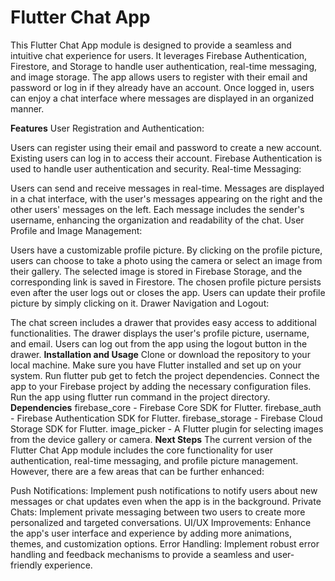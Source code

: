 # Flutter Chat App
This Flutter Chat App module is designed to provide a seamless and intuitive chat experience for users. It leverages Firebase Authentication, Firestore, and Storage to handle user authentication, real-time messaging, and image storage. The app allows users to register with their email and password or log in if they already have an account. Once logged in, users can enjoy a chat interface where messages are displayed in an organized manner.

**Features**
User Registration and Authentication:

Users can register using their email and password to create a new account.
Existing users can log in to access their account.
Firebase Authentication is used to handle user authentication and security.
Real-time Messaging:

Users can send and receive messages in real-time.
Messages are displayed in a chat interface, with the user's messages appearing on the right and the other users' messages on the left.
Each message includes the sender's username, enhancing the organization and readability of the chat.
User Profile and Image Management:

Users have a customizable profile picture.
By clicking on the profile picture, users can choose to take a photo using the camera or select an image from their gallery.
The selected image is stored in Firebase Storage, and the corresponding link is saved in Firestore.
The chosen profile picture persists even after the user logs out or closes the app.
Users can update their profile picture by simply clicking on it.
Drawer Navigation and Logout:

The chat screen includes a drawer that provides easy access to additional functionalities.
The drawer displays the user's profile picture, username, and email.
Users can log out from the app using the logout button in the drawer.
**Installation and Usage**
Clone or download the repository to your local machine.
Make sure you have Flutter installed and set up on your system.
Run flutter pub get to fetch the project dependencies.
Connect the app to your Firebase project by adding the necessary configuration files.
Run the app using flutter run command in the project directory.
**Dependencies**
firebase_core - Firebase Core SDK for Flutter.
firebase_auth - Firebase Authentication SDK for Flutter.
firebase_storage - Firebase Cloud Storage SDK for Flutter.
image_picker - A Flutter plugin for selecting images from the device gallery or camera.
**Next Steps**
The current version of the Flutter Chat App module includes the core functionality for user authentication, real-time messaging, and profile picture management. However, there are a few areas that can be further enhanced:

Push Notifications: Implement push notifications to notify users about new messages or chat updates even when the app is in the background.
Private Chats: Implement private messaging between two users to create more personalized and targeted conversations.
UI/UX Improvements: Enhance the app's user interface and experience by adding more animations, themes, and customization options.
Error Handling: Implement robust error handling and feedback mechanisms to provide a seamless and user-friendly experience.
